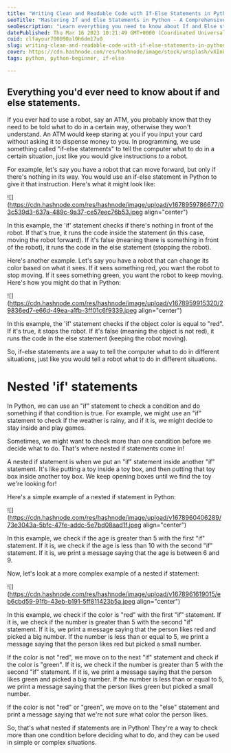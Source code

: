 ```yaml
---
title: "Writing Clean and Readable Code with If-Else Statements in Python"
seoTitle: "Mastering If and Else Statements in Python - A Comprehensive Guide"
seoDescription: "Learn everything you need to know about If and Else statements in Python with our comprehensive guide. From basic syntax to advanced techn"
datePublished: Thu Mar 16 2023 10:21:49 GMT+0000 (Coordinated Universal Time)
cuid: clfayour700090al0h6dm17u0
slug: writing-clean-and-readable-code-with-if-else-statements-in-python
cover: https://cdn.hashnode.com/res/hashnode/image/stock/unsplash/vXInUOv1n84/upload/90480f35f49e2a84365245a0f3e03ce6.jpeg
tags: python, python-beginner, if-else

---
```


## Everything you'd ever need to know about if and else statements.

If you ever had to use a robot, say an ATM, you probably know that they need to be told what to do in a certain way, otherwise they won't understand. An ATM would keep staring at you if you input your card without asking it to dispense money to you. In programming, we use something called "if-else statements" to tell the computer what to do in a certain situation, just like you would give instructions to a robot.

For example, let's say you have a robot that can move forward, but only if there's nothing in its way. You would use an if-else statement in Python to give it that instruction. Here's what it might look like:

![](https://cdn.hashnode.com/res/hashnode/image/upload/v1678959786677/03c539d3-637a-489c-9a37-ce57eec76b53.jpeg align="center")

In this example, the 'if' statement checks if there's nothing in front of the robot. If that's true, it runs the code inside the statement (in this case, moving the robot forward). If it's false (meaning there is something in front of the robot), it runs the code in the else statement (stopping the robot).

Here's another example. Let's say you have a robot that can change its color based on what it sees. If it sees something red, you want the robot to stop moving. If it sees something green, you want the robot to keep moving. Here's how you might do that in Python:

![](https://cdn.hashnode.com/res/hashnode/image/upload/v1678959915320/29836ed7-e66d-49ea-a1fb-3ff01c6f9339.jpeg align="center")

In this example, the 'if' statement checks if the object color is equal to "red". If it's true, it stops the robot. If it's false (meaning the object is not red), it runs the code in the else statement (keeping the robot moving).

So, if-else statements are a way to tell the computer what to do in different situations, just like you would tell a robot what to do in different situations.

# Nested 'if' statements

In Python, we can use an "if" statement to check a condition and do something if that condition is true. For example, we might use an "if" statement to check if the weather is rainy, and if it is, we might decide to stay inside and play games.

Sometimes, we might want to check more than one condition before we decide what to do. That's where nested if statements come in!

A nested if statement is when we put an "if" statement inside another "if" statement. It's like putting a toy inside a toy box, and then putting that toy box inside another toy box. We keep opening boxes until we find the toy we're looking for!

Here's a simple example of a nested if statement in Python:

![](https://cdn.hashnode.com/res/hashnode/image/upload/v1678960406289/73e3043a-5bfc-47fe-addc-5e7bd08aad1f.jpeg align="center")

In this example, we check if the age is greater than 5 with the first "if" statement. If it is, we check if the age is less than 10 with the second "if" statement. If it is, we print a message saying that the age is between 6 and 9.

Now, let's look at a more complex example of a nested if statement:

![](https://cdn.hashnode.com/res/hashnode/image/upload/v1678961619015/eb6cbd59-91fb-43eb-b191-5ff811423b5a.jpeg align="center")

In this example, we check if the color is "red" with the first "if" statement. If it is, we check if the number is greater than 5 with the second "if" statement. If it is, we print a message saying that the person likes red and picked a big number. If the number is less than or equal to 5, we print a message saying that the person likes red but picked a small number.

If the color is not "red", we move on to the next "if" statement and check if the color is "green". If it is, we check if the number is greater than 5 with the second "if" statement. If it is, we print a message saying that the person likes green and picked a big number. If the number is less than or equal to 5, we print a message saying that the person likes green but picked a small number.

If the color is not "red" or "green", we move on to the "else" statement and print a message saying that we're not sure what color the person likes.

So, that's what nested if statements are in Python! They're a way to check more than one condition before deciding what to do, and they can be used in simple or complex situations.